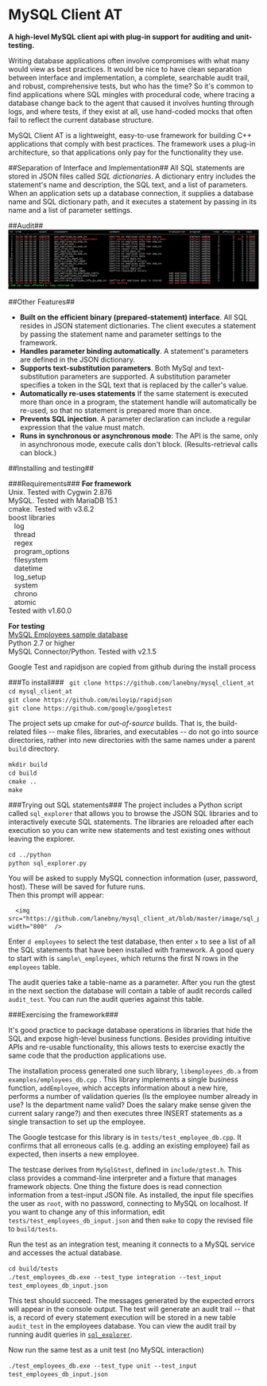 
# MySQL Client AT #

**A high-level MySQL client api with plug-in support for auditing and unit-testing.**   

Writing database applications often involve compromises with what many would view as best practices. It would be nice to have clean separation between interface and implementation, a complete, searchable audit trail, and robust, comprehensive tests, but who has the time? So it's common to find applications where SQL mingles with procedural code, where tracing a database change back to the agent that caused it involves hunting through logs, and where tests, if they exist at all, use hand-coded mocks that often fail to reflect the current database structure.

MySQL Client AT is a lightweight,  easy-to-use framework for building C++ applications that comply with best practices. The framework uses a plug-in architecture, so that applications only pay for the functionality they use. 

##Separation of Interface and Implementation##
All SQL statements are stored in JSON files called *SQL dictionaries*. A dictionary entry includes the statement's name and description, the SQL text, and a list of parameters. When an application sets up a database connection, it supplies a database name and SQL dictionary path, and it executes a statement by passing in its name and a list of parameter settings. 

##Audit##
![Audit Summary](https://github.com/lanebny/mysql_client_at/blob/master/image/audit_summary.png)


##Other Features##

* **Built on the efficient binary (prepared-statement) interface**. All SQL resides in JSON statement dictionaries. The client executes a statement by passing the statement name and parameter settings to the framework.
* **Handles parameter binding automatically**. A statement's parameters are defined in the JSON dictionary. 
* **Supports text-substitution parameters**. Both MySql and text-substitution parameters are supported. A substitution parameter specifies a token in the SQL text that is replaced by the caller's value.
* **Automatically re-uses statements** If the same statement is executed more than once in a program, the statement handle will automatically be re-used, so that no statement is prepared more than once.
* **Prevents SQL injection**. A parameter declaration can include a regular expression that the value must match.
* **Runs in synchronous or asynchronous mode**: The API is the same, only in asynchronous mode, execute calls don't block. (Results-retrieval calls can block.) 

##Installing and testing##

###Requirements###
**For framework**  
Unix. Tested with Cygwin 2.876  
MySQL. Tested with MariaDB 15.1  
cmake. Tested with  v3.6.2  
boost libraries  
&nbsp; &nbsp;log   
&nbsp; &nbsp;thread  
&nbsp; &nbsp;regex   
&nbsp; &nbsp;program\_options   
&nbsp; &nbsp;filesystem   
&nbsp; &nbsp;datetime   
&nbsp; &nbsp;log\_setup   
&nbsp; &nbsp;system   
&nbsp; &nbsp;chrono   
&nbsp; &nbsp;atomic   
Tested with  v1.60.0  

**For testing**  
[MySQL Employees sample database](https://dev.mysql.com/doc/employee/en/employees-installation.html)  
Python 2.7 or higher  
MySQL Connector/Python. Tested with v2.1.5  

Google Test and rapidjson are copied from github during the install process  

###To install###
` git clone https://github.com/lanebny/mysql_client_at`  
 `cd mysql_client_at`   
 `git clone https://github.com/miloyip/rapidjson`   
`git clone https://github.com/google/googletest`   

The project sets up cmake for *out-of-source* builds. That is, the build-related files -- make files, libraries, and executables -- do not go into source directories, rather into new directories with the same names under a parent `build` directory.   
 
`mkdir build`  
`cd build`  
`cmake ..`    
`make`  

<a name="python"></a>
###Trying out SQL statements###
The project includes a Python script called `sql_explorer` that allows you to browse the JSON SQL libraries and to interactively execute SQL statements. The libraries are reloaded after each execution so you can write new statements and test existing ones without leaving the explorer.

`cd ../python`  
`python sql_explorer.py`
 
You will be asked to supply MySQL connection information (user, password, host). These will be saved for future runs.  
Then this prompt will appear:   
>
      <img src="https://github.com/lanebny/mysql_client_at/blob/master/image/sql_prompt.png" width="800"  /> 

Enter `d employees` to select the test database, then enter `x` to see a list of all the SQL statements that have been installed with framework. A good query to start with is `sample\_employees`, which returns the first N rows in the `employees` table.   

The audit queries take a table-name as a parameter. After you run the gtest in the next section the database will contain a table of audit records called `audit_test`. You can run the audit queries against this table.

###Exercising the framework###

It's good practice to package database operations in libraries that hide the SQL and expose high-level business functions.  Besides providing intuitive APIs and re-usable functionality, this allows tests to exercise exactly the same code that the production applications use.  

The installation process generated one such library, `libemployees_db.a` from `examples/employees_db.cpp` . This library implements a single business function, `addEmployee`, which accepts information about a new hire, performs a number of validation queries (Is the employee number already in use? Is the department name valid? Does the salary make sense given the current salary range?) and then executes three INSERT statements as a single transaction to set up the employee.

The Google testcase for this library is in `tests/test_employee_db.cpp`. It confirms that all erroneous calls (e.g. adding an existing employee) fail as expected, then inserts a new employee. 

The testcase derives from `MySqlGtest`, defined in `include/gtest.h`. This class provides a command-line interpreter and a fixture that manages framework objects. One thing the fixture does is read connection information from a test-input JSON file. As installed, the input file specifies the user as `root`, with no password, connecting to MySQL on localhost. If you want to change any of this information, edit `tests/test_employees_db_input.json` and then `make` to copy the revised file to `build/tests`.

Run the test as an integration test, meaning it connects to a MySQL service and accesses the actual database.

`cd build/tests`  
`./test_employees_db.exe --test_type integration --test_input test_employees_db_input.json`

This test should succeed. The messages generated by the expected errors will appear in the console output.  The test will generate an audit trail -- that is, a record of every statement execution will be stored in a new table `audit_test` in the employees database. You can view the audit trail by running audit queries in [`sql_explorer`](#python).

Now run the same test as a unit test (no MySQL interaction)

`./test_employees_db.exe --test_type unit --test_input test_employees_db_input.json`





